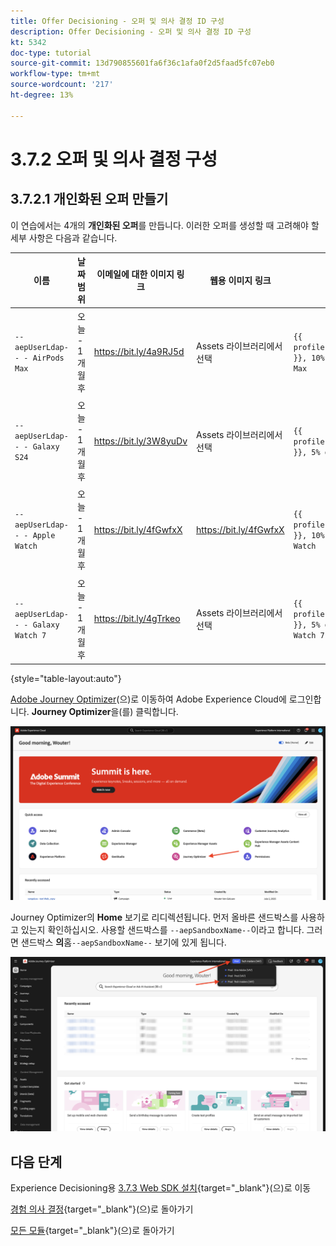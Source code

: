 ```yaml
---
title: Offer Decisioning - 오퍼 및 의사 결정 ID 구성
description: Offer Decisioning - 오퍼 및 의사 결정 ID 구성
kt: 5342
doc-type: tutorial
source-git-commit: 13d790855601fa6f36c1afa0f2d5faad5fc07eb0
workflow-type: tm+mt
source-wordcount: '217'
ht-degree: 13%

---
```


# 3.7.2 오퍼 및 의사 결정 구성

## 3.7.2.1 개인화된 오퍼 만들기

이 연습에서는 4개의 **개인화된 오퍼**&#x200B;를 만듭니다. 이러한 오퍼를 생성할 때 고려해야 할 세부 사항은 다음과 같습니다.

| 이름 | 날짜 범위 | 이메일에 대한 이미지 링크 | 웹용 이미지 링크 | 텍스트 | 우선 순위 | 적격성 | 언어 | 캡핑 빈도 | 이미지 이름 |
|-----|------------|----------------------|--------------------|------|:--------:|--------------|:-------:|:-------:|:-------:|
| `--aepUserLdap-- - AirPods Max` | 오늘 - 1개월 후 | https://bit.ly/4a9RJ5d | Assets 라이브러리에서 선택 | `{{ profile.person.name.firstName }}, 10% discount on AirPods Max` | 25 | 모두 - 여성 고객 | 영어(미국) | 3 | Apple AirPods Max- Female.jpg |
| `--aepUserLdap-- - Galaxy S24` | 오늘 - 1개월 후 | https://bit.ly/3W8yuDv | Assets 라이브러리에서 선택 | `{{ profile.person.name.firstName }}, 5% discount on Galaxy S24` | 15 | 모두 - 여성 고객 | 영어(미국) | 3 | Galaxy S24 - Female.jpg |
| `--aepUserLdap-- - Apple Watch` | 오늘 - 1개월 후 | https://bit.ly/4fGwfxX | https://bit.ly/4fGwfxX | `{{ profile.person.name.firstName }}, 10% discount on Apple Watch` | 25 | 모두 - 남성 고객 | 영어(미국) | 3 | Apple 시계 - Male.jpg |
| `--aepUserLdap-- - Galaxy Watch 7` | 오늘 - 1개월 후 | https://bit.ly/4gTrkeo | Assets 라이브러리에서 선택 | `{{ profile.person.name.firstName }}, 5% discount on Galaxy Watch 7` | 15 | 모두 - 남성 고객 | 영어(미국) | 3 | Galaxy Watch7 - Male.jpg |

{style="table-layout:auto"}

[Adobe Journey Optimizer](https://experience.adobe.com)&#x200B;(으)로 이동하여 Adobe Experience Cloud에 로그인합니다. **Journey Optimizer**&#x200B;을(를) 클릭합니다.

![AOP](./../../../../modules/delivery-activation/ajo-b2c/ajob2c-1/images/acophome.png)

Journey Optimizer의 **Home** 보기로 리디렉션됩니다. 먼저 올바른 샌드박스를 사용하고 있는지 확인하십시오. 사용할 샌드박스를 `--aepSandboxName--`이라고 합니다. 그러면 샌드박스 **의**&#x200B;홈`--aepSandboxName--` 보기에 있게 됩니다.

![AOP](./../../../../modules/delivery-activation/ajo-b2c/ajob2c-1/images/acoptriglp.png)

## 다음 단계

Experience Decisioning용 [3.7.3 Web SDK 설치](./ex3.md){target="_blank"}(으)로 이동

[경험 의사 결정](ajo-decisioning.md){target="_blank"}(으)로 돌아가기

[모든 모듈](./../../../../overview.md){target="_blank"}(으)로 돌아가기
